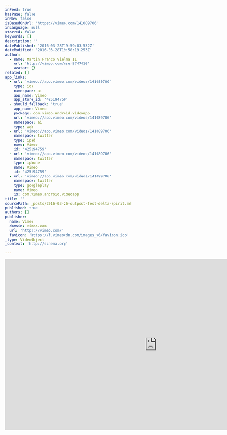```yaml
---
inFeed: true
hasPage: false
inNav: false
isBasedOnUrl: 'https://vimeo.com/141089706'
inLanguage: null
starred: false
keywords: []
description: ''
datePublished: '2016-03-28T19:59:03.532Z'
dateModified: '2016-03-28T19:58:19.253Z'
author:
  - name: Martín Franco Vielma II
    url: 'http://vimeo.com/user5747416'
    avatar: {}
related: []
app_links:
  - url: 'vimeo://app.vimeo.com/videos/141089706'
    type: ios
    namespace: ai
    app_name: Vimeo
    app_store_id: '425194759'
  - should_fallback: 'true'
    app_name: Vimeo
    package: com.vimeo.android.videoapp
    url: 'vimeo://app.vimeo.com/videos/141089706'
    namespace: ai
    type: web
  - url: 'vimeo://app.vimeo.com/videos/141089706'
    namespace: twitter
    type: ipad
    name: Vimeo
    id: '425194759'
  - url: 'vimeo://app.vimeo.com/videos/141089706'
    namespace: twitter
    type: iphone
    name: Vimeo
    id: '425194759'
  - url: 'vimeo://app.vimeo.com/videos/141089706'
    namespace: twitter
    type: googleplay
    name: Vimeo
    id: com.vimeo.android.videoapp
title: ''
sourcePath: _posts/2016-03-26-outpost-fest-delta-spirit.md
published: true
authors: []
publisher:
  name: Vimeo
  domain: vimeo.com
  url: 'https://vimeo.com/'
  favicon: 'https://f.vimeocdn.com/images_v6/favicon.ico'
_type: VideoObject
_context: 'http://schema.org'

---
```

<iframe src="https://cdn.embedly.com/widgets/media.html?src=https%3A%2F%2Fplayer.vimeo.com%2Fvideo%2F141089706&amp;url=https%3A%2F%2Fvimeo.com%2F141089706&amp;image=http%3A%2F%2Fi.vimeocdn.com%2Fvideo%2F537884134_1280.jpg&amp;key=b7d04c9b404c499eba89ee7072e1c4f7&amp;type=text%2Fhtml&amp;schema=vimeo" width="1000" height="563" scrolling="no" frameborder="0" allowfullscreen="allowfullscreen" style=""></iframe>